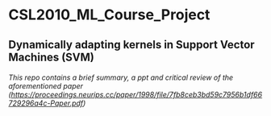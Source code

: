 # CSL2010_ML_Course_Project
## Dynamically adapting kernels in Support Vector Machines (SVM)
###### This repo contains a brief summary, a ppt and critical review of the aforementioned paper (https://proceedings.neurips.cc/paper/1998/file/7fb8ceb3bd59c7956b1df66729296a4c-Paper.pdf)
